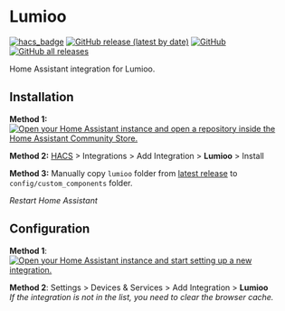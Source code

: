 # Lumioo

[![hacs_badge](https://img.shields.io/badge/HACS-Default-41BDF5.svg)](https://hacs.xyz)
[![GitHub release (latest by date)](https://img.shields.io/github/v/release/juli3nk/hassio-integration_lumioo?color=green)](https://github.com/juli3nk/hassio-integration_lumioo/releases/latest)
[![GitHub](https://img.shields.io/github/license/juli3nk/hassio-integration_lumioo?color=red)](https://github.com/juli3nk/hassio-integration_lumioo/blob/main/LICENSE)
[![GitHub all releases](https://img.shields.io/github/downloads/juli3nk/hassio-integration_lumioo/total?color=blue)](https://tooomm.github.io/github-release-stats/?username=juli3nk&repository=hassio-integration_lumioo)

Home Assistant integration for Lumioo.


## Installation
**Method 1:** [![Open your Home Assistant instance and open a repository inside the Home Assistant Community Store.](https://my.home-assistant.io/badges/hacs_repository.svg)](https://my.home-assistant.io/redirect/hacs_repository/?owner=juli3nk&repository=hassio-integration_lumioo&category=integration)

**Method 2:** [HACS](https://hacs.xyz/) > Integrations > Add Integration > **Lumioo** > Install  

**Method 3:** Manually copy `lumioo` folder from [latest release](https://github.com/juli3nk/hassio-integration_lumioo/releases/latest) to `config/custom_components` folder.

_Restart Home Assistant_


## Configuration

**Method 1**: [![Open your Home Assistant instance and start setting up a new integration.](https://my.home-assistant.io/badges/config_flow_start.svg)](https://my.home-assistant.io/redirect/config_flow_start/?domain=lumioo)

**Method 2**: Settings > Devices & Services > Add Integration > **Lumioo**  
_If the integration is not in the list, you need to clear the browser cache._

